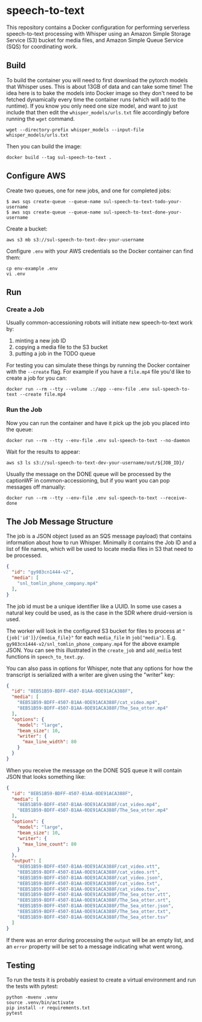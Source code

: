 # speech-to-text

This repository contains a Docker configuration for performing serverless speech-to-text processing with Whisper using an Amazon Simple Storage Service (S3) bucket for media files, and Amazon Simple Queue Service (SQS) for coordinating work.

## Build

To build the container you will need to first download the pytorch models that Whisper uses. This is about 13GB of data and can take some time! The idea here is to bake the models into Docker image so they don't need to be fetched dynamically every time the container runs (which will add to the runtime). If you know you only need one size model, and want to just include that then edit the `whisper_models/urls.txt` file accordingly before running the `wget` command.

```shell
wget --directory-prefix whisper_models --input-file whisper_models/urls.txt
```

Then you can build the image:

```shell
docker build --tag sul-speech-to-text .
```

## Configure AWS

Create two queues, one for new jobs, and one for completed jobs:

```shell
$ aws sqs create-queue --queue-name sul-speech-to-text-todo-your-username
$ aws sqs create-queue --queue-name sul-speech-to-text-done-your-username
```

Create a bucket: 

```shell
aws s3 mb s3://sul-speech-to-text-dev-your-username
```

Configure `.env` with your AWS credentials so the Docker container can find them:

```shell
cp env-example .env
vi .env
```

## Run

### Create a Job

Usually common-accessioning robots will initiate new speech-to-text work by:

1. minting a new job ID
3. copying a media file to the S3 bucket
5. putting a job in the TODO queue

For testing you can simulate these things by running the Docker container with the `--create` flag. For example if you have a `file.mp4` file you'd like to create a job for you can:

```shell
docker run --rm --tty --volume .:/app --env-file .env sul-speech-to-text --create file.mp4
```

### Run the Job

Now you can run the container and have it pick up the job you placed into the queue:

```shell
docker run --rm --tty --env-file .env sul-speech-to-text --no-daemon
```

Wait for the results to appear:

```shell
aws s3 ls s3://sul-speech-to-text-dev-your-username/out/${JOB_ID}/
```

Usually the message on the DONE queue will be processed by the captionWF in common-accessioning, but if you want you can pop messages off manually:

```shell
docker run --rm --tty --env-file .env sul-speech-to-text --receive-done
```

## The Job Message Structure

The job is a JSON object (used as an SQS message payload) that contains information about how to run Whisper. Minimally it contains the Job ID and a list of file names, which will be used to locate media files in S3 that need to be processed.

```json
{
  "id": "gy983cn1444-v2",
  "media": [
    "snl_tomlin_phone_company.mp4"
  ],
}
```

The job id must be a unique identifier like a UUID. In some use cases a natural key could be used, as is the case in the SDR where druid-version is used.

The worker will look in the configured S3 bucket for files to process at `"{job['id']}/{media_file}"` for each `media_file` in `job["media"]`. E.g. `gy983cn1444-v2/snl_tomlin_phone_company.mp4` for the above example JSON. You can see this illustrated in the `create_job` and `add_media` test functions in `speech_to_text.py`.

You can also pass in options for Whisper, note that any options for how the transcript is serialized with a writer are given using the "writer" key:

```json
{
  "id": "8EB51B59-BDFF-4507-B1AA-0DE91ACA388F",
  "media": [
    "8EB51B59-BDFF-4507-B1AA-0DE91ACA388F/cat_video.mp4",
    "8EB51B59-BDFF-4507-B1AA-0DE91ACA388F/The_Sea_otter.mp4"
  ],
  "options": {
    "model": "large",
    "beam_size": 10,
    "writer": {
      "max_line_width": 80
    }
  }
}
```

When you receive the message on the DONE SQS queue it will contain JSON that looks something like:

```json
{
  "id": "8EB51B59-BDFF-4507-B1AA-0DE91ACA388F",
  "media": [
    "8EB51B59-BDFF-4507-B1AA-0DE91ACA388F/cat_video.mp4",
    "8EB51B59-BDFF-4507-B1AA-0DE91ACA388F/The_Sea_otter.mp4"
  ],
  "options": {
    "model": "large",
    "beam_size": 10,
    "writer": {
      "max_line_count": 80
    }
  },
  "output": [
    "8EB51B59-BDFF-4507-B1AA-0DE91ACA388F/cat_video.vtt",
    "8EB51B59-BDFF-4507-B1AA-0DE91ACA388F/cat_video.srt",
    "8EB51B59-BDFF-4507-B1AA-0DE91ACA388F/cat_video.json",
    "8EB51B59-BDFF-4507-B1AA-0DE91ACA388F/cat_video.txt",
    "8EB51B59-BDFF-4507-B1AA-0DE91ACA388F/cat_video.tsv",
    "8EB51B59-BDFF-4507-B1AA-0DE91ACA388F/The_Sea_otter.vtt",
    "8EB51B59-BDFF-4507-B1AA-0DE91ACA388F/The_Sea_otter.srt",
    "8EB51B59-BDFF-4507-B1AA-0DE91ACA388F/The_Sea_otter.json",
    "8EB51B59-BDFF-4507-B1AA-0DE91ACA388F/The_Sea_otter.txt",
    "8EB51B59-BDFF-4507-B1AA-0DE91ACA388F/The_Sea_otter.tsv"
  ]
}
```  

If there was an error during processing the `output` will be an empty list, and an `error` property will be set to a message indicating what went wrong.

## Testing

To run the tests it is probably easiest to create a virtual environment and run the tests with pytest:

```shell
python -mvenv .venv
source .venv/bin/activate
pip install -r requirements.txt
pytest
```
